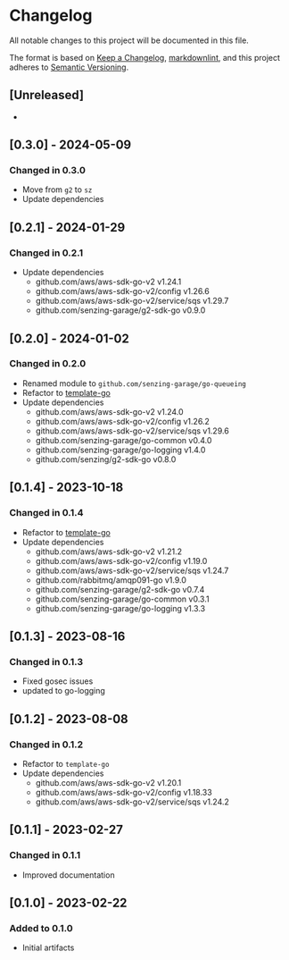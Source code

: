 # Changelog

All notable changes to this project will be documented in this file.

The format is based on [Keep a Changelog](https://keepachangelog.com/en/1.0.0/),
[markdownlint](https://dlaa.me/markdownlint/),
and this project adheres to [Semantic Versioning](https://semver.org/spec/v2.0.0.html).

## [Unreleased]

-

## [0.3.0] - 2024-05-09

### Changed in 0.3.0

- Move from `g2` to `sz`
- Update dependencies

## [0.2.1] - 2024-01-29

### Changed in 0.2.1

- Update dependencies
  - github.com/aws/aws-sdk-go-v2 v1.24.1
  - github.com/aws/aws-sdk-go-v2/config v1.26.6
  - github.com/aws/aws-sdk-go-v2/service/sqs v1.29.7
  - github.com/senzing-garage/g2-sdk-go v0.9.0

## [0.2.0] - 2024-01-02

### Changed in 0.2.0

- Renamed module to `github.com/senzing-garage/go-queueing`
- Refactor to [template-go](https://github.com/senzing-garage/template-go)
- Update dependencies
  - github.com/aws/aws-sdk-go-v2 v1.24.0
  - github.com/aws/aws-sdk-go-v2/config v1.26.2
  - github.com/aws/aws-sdk-go-v2/service/sqs v1.29.6
  - github.com/senzing-garage/go-common v0.4.0
  - github.com/senzing-garage/go-logging v1.4.0
  - github.com/senzing/g2-sdk-go v0.8.0

## [0.1.4] - 2023-10-18

### Changed in 0.1.4

- Refactor to [template-go](https://github.com/senzing-garage/template-go)
- Update dependencies
  - github.com/aws/aws-sdk-go-v2 v1.21.2
  - github.com/aws/aws-sdk-go-v2/config v1.19.0
  - github.com/aws/aws-sdk-go-v2/service/sqs v1.24.7
  - github.com/rabbitmq/amqp091-go v1.9.0
  - github.com/senzing-garage/g2-sdk-go v0.7.4
  - github.com/senzing-garage/go-common v0.3.1
  - github.com/senzing-garage/go-logging v1.3.3

## [0.1.3] - 2023-08-16

### Changed in 0.1.3

- Fixed gosec issues
- updated to go-logging

## [0.1.2] - 2023-08-08

### Changed in 0.1.2

- Refactor to `template-go`
- Update dependencies
  - github.com/aws/aws-sdk-go-v2 v1.20.1
  - github.com/aws/aws-sdk-go-v2/config v1.18.33
  - github.com/aws/aws-sdk-go-v2/service/sqs v1.24.2

## [0.1.1] - 2023-02-27

### Changed in 0.1.1

- Improved documentation

## [0.1.0] - 2023-02-22

### Added to 0.1.0

- Initial artifacts
